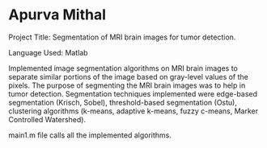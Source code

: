 # Apurva Mithal

Project Title: Segmentation of MRI brain images for tumor detection.
	    	              	             
Language Used: Matlab    
                                                                                                                 
Implemented image segmentation algorithms on MRI brain images to separate similar portions of the image based on gray-level values of the pixels. The purpose of segmenting the MRI brain images was to help in tumor detection. Segmentation techniques implemented were edge-based segmentation (Krisch, Sobel), threshold-based segmentation (Ostu), clustering algorithms (k-means, adaptive k-means, fuzzy c-means, Marker Controlled Watershed).

main1.m file calls all the implemented algorithms.
